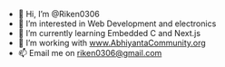 - 👋 Hi, I’m @Riken0306
- 👀 I’m interested in Web Development and electronics
- 🌱 I’m currently learning Embedded C and Next.js
- 💞️ I’m working with www.AbhiyantaCommunity.org
- 📫 Email me on riken0306@gmail.com

<!---
Riken0306/Riken0306 is a ✨ special ✨ repository because its `README.md` (this file) appears on your GitHub profile.
You can click the Preview link to take a look at your changes.
--->
